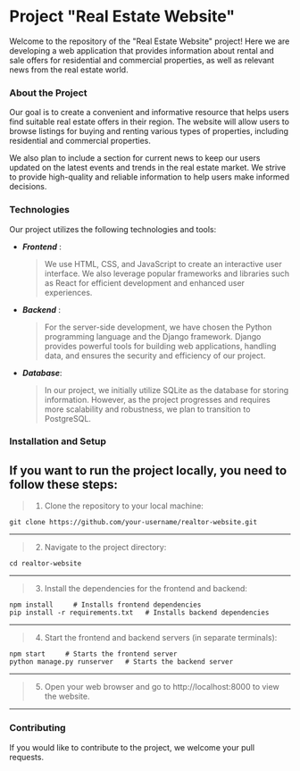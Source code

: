 # Project "Real Estate Website"
Welcome to the repository of the "Real Estate Website" project! Here we are developing a web application that provides information about rental and sale offers for residential and commercial properties, as well as relevant news from the real estate world.

### About the Project
Our goal is to create a convenient and informative resource that helps users find suitable real estate offers in their region. The website will allow users to browse listings for buying and renting various types of properties, including residential and commercial properties.

We also plan to include a section for current news to keep our users updated on the latest events and trends in the real estate market. We strive to provide high-quality and reliable information to help users make informed decisions.

### Technologies
Our project utilizes the following technologies and tools:

* ___Frontend___ :
  > We use HTML, CSS, and JavaScript to create an interactive user interface. We also leverage popular frameworks and libraries such as React for efficient development and enhanced user experiences.

* ___Backend___ :
  > For the server-side development, we have chosen the Python programming language and the Django framework. Django provides powerful tools for building web applications, handling data, and ensures the security and efficiency of our project.

* ___Database___:
  >  In our project, we initially utilize SQLite as the database for storing information. However, as the project progresses and requires more scalability and robustness, we plan to transition to PostgreSQL.

### Installation and Setup
If you want to run the project locally, you need to follow these steps:
---
>1. Clone the repository to your local machine:
```
git clone https://github.com/your-username/realtor-website.git
```
---
>2. Navigate to the project directory:
```
cd realtor-website
```
---
>3. Install the dependencies for the frontend and backend:
```
npm install     # Installs frontend dependencies 
pip install -r requirements.txt   # Installs backend dependencies 
```
---
>4. Start the frontend and backend servers (in separate terminals):
```
npm start     # Starts the frontend server
python manage.py runserver   # Starts the backend server
```
---
>5. Open your web browser and go to http://localhost:8000 to view the website.
---

### Contributing
If you would like to contribute to the project, we welcome your pull requests.

